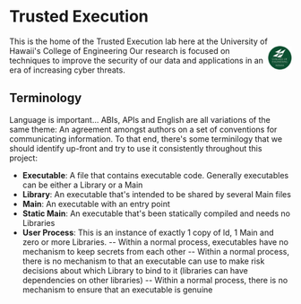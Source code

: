 # Trusted Execution 

This is the home of the Trusted Execution lab here at the University of Hawaii's College of Engineering
<img src="CollegeofEngineeringLogo.jpeg"
     alt="CoE Logo" style="float:right;width:42px;height:42px;" />
Our research is focused on techniques to improve the security of our data and applications in an era of increasing cyber threats.

## Terminology

Language is important... ABIs, APIs and English are all variations of the same theme:  An agreement amongst authors on a set of conventions for communicating information.  To that end, there's some terminilogy that we should identify up-front and try to use it consistently throughout this project:

- **Executable**:  A file that contains executable code.  Generally executables can be either a Library or a Main
- **Library**:  An executable that's intended to be shared by several Main files
- **Main**:  An executable with an entry point
- **Static Main**:  An executable that's been statically compiled and needs no Libraries
- **User Process**:  This is an instance of exactly 1 copy of ld, 1 Main and zero or more Libraries.
  -- Within a normal process, executables have no mechanism to keep secrets from each other
  -- Within a normal process, there is no mechanism to that an executable can use to make risk decisions about which Library to bind to it (libraries can have dependencies on other libraries)
  -- Within a normal process, there is no mechanism to ensure that an executable is genuine
